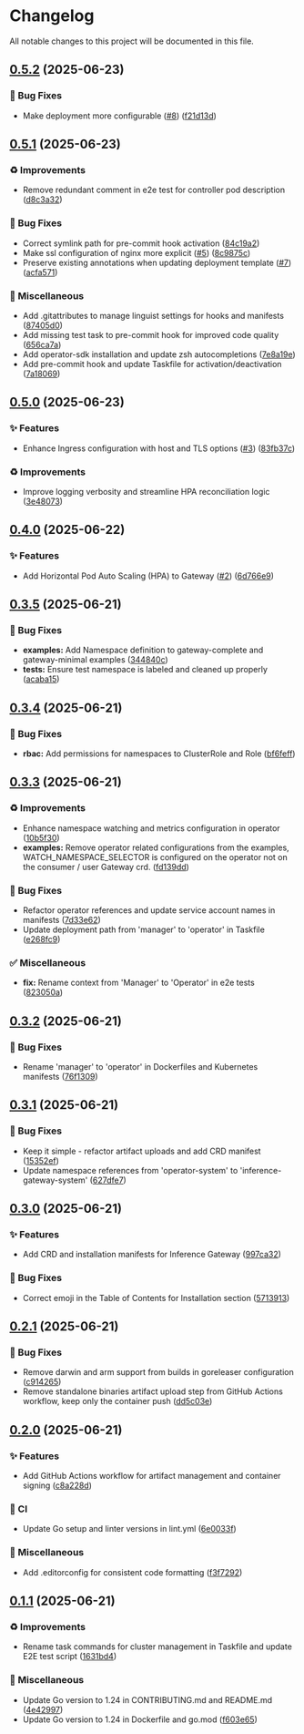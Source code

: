 # Changelog

All notable changes to this project will be documented in this file.

## [0.5.2](https://github.com/inference-gateway/operator/compare/v0.5.1...v0.5.2) (2025-06-23)

### 🐛 Bug Fixes

* Make deployment more configurable ([#8](https://github.com/inference-gateway/operator/issues/8)) ([f21d13d](https://github.com/inference-gateway/operator/commit/f21d13df8b93ed28fcd5e80503995f067250b661))

## [0.5.1](https://github.com/inference-gateway/operator/compare/v0.5.0...v0.5.1) (2025-06-23)

### ♻️ Improvements

* Remove redundant comment in e2e test for controller pod description ([d8c3a32](https://github.com/inference-gateway/operator/commit/d8c3a32d2b41b645002a9a045018ae933011c351))

### 🐛 Bug Fixes

* Correct symlink path for pre-commit hook activation ([84c19a2](https://github.com/inference-gateway/operator/commit/84c19a2d8443eebab12bb9a73e115b1cf0a13000))
* Make ssl configuration of nginx more explicit ([#5](https://github.com/inference-gateway/operator/issues/5)) ([8c9875c](https://github.com/inference-gateway/operator/commit/8c9875c47439ca1892d5b7ce932bb29534982020))
* Preserve existing annotations when updating deployment template ([#7](https://github.com/inference-gateway/operator/issues/7)) ([acfa571](https://github.com/inference-gateway/operator/commit/acfa57153b76342d55356d71067b795a1facdf55))

### 🔨 Miscellaneous

* Add .gitattributes to manage linguist settings for hooks and manifests ([87405d0](https://github.com/inference-gateway/operator/commit/87405d05c0d20b36c2140b4565d40bf55d9d7596))
* Add missing test task to pre-commit hook for improved code quality ([656ca7a](https://github.com/inference-gateway/operator/commit/656ca7a66356c05e59abd57bbd970943a5fe4e13))
* Add operator-sdk installation and update zsh autocompletions ([7e8a19e](https://github.com/inference-gateway/operator/commit/7e8a19e6c852688f49223b55e7e7eb2eca71d9b0))
* Add pre-commit hook and update Taskfile for activation/deactivation ([7a18069](https://github.com/inference-gateway/operator/commit/7a18069ada2d8b4af01c8aaad878797d9568bfd7))

## [0.5.0](https://github.com/inference-gateway/operator/compare/v0.4.0...v0.5.0) (2025-06-23)

### ✨ Features

* Enhance Ingress configuration with host and TLS options ([#3](https://github.com/inference-gateway/operator/issues/3)) ([83fb37c](https://github.com/inference-gateway/operator/commit/83fb37c30cec55e8c404233ff8b693588ef2f3ff))

### ♻️ Improvements

* Improve logging verbosity and streamline HPA reconciliation logic ([3e48073](https://github.com/inference-gateway/operator/commit/3e48073643fdde4b7a7f15cfe4638299a4e10d92))

## [0.4.0](https://github.com/inference-gateway/operator/compare/v0.3.5...v0.4.0) (2025-06-22)

### ✨ Features

* Add Horizontal Pod Auto Scaling (HPA) to Gateway ([#2](https://github.com/inference-gateway/operator/issues/2)) ([6d766e9](https://github.com/inference-gateway/operator/commit/6d766e943d10f8d20822aa0ce22cfe7751c62007))

## [0.3.5](https://github.com/inference-gateway/operator/compare/v0.3.4...v0.3.5) (2025-06-21)

### 🐛 Bug Fixes

* **examples:** Add Namespace definition to gateway-complete and gateway-minimal examples ([344840c](https://github.com/inference-gateway/operator/commit/344840c41d451dbdba3b579f53ec8725e3b74e8e))
* **tests:** Ensure test namespace is labeled and cleaned up properly ([acaba15](https://github.com/inference-gateway/operator/commit/acaba156f2f0f24fb600ec948471c350a8a2eb6d))

## [0.3.4](https://github.com/inference-gateway/operator/compare/v0.3.3...v0.3.4) (2025-06-21)

### 🐛 Bug Fixes

* **rbac:** Add permissions for namespaces to ClusterRole and Role ([bf6feff](https://github.com/inference-gateway/operator/commit/bf6feffb7cda38be001b4cdbd71c11d11e0dd56f))

## [0.3.3](https://github.com/inference-gateway/operator/compare/v0.3.2...v0.3.3) (2025-06-21)

### ♻️ Improvements

* Enhance namespace watching and metrics configuration in operator ([10b5f30](https://github.com/inference-gateway/operator/commit/10b5f3004014fcb4a34d225aef76bbb6fbca1ad1))
* **examples:** Remove operator related configurations from the examples, WATCH_NAMESPACE_SELECTOR is configured on the operator not on the consumer / user Gateway crd. ([fd139dd](https://github.com/inference-gateway/operator/commit/fd139dd7cb5a74e09dc00ad701743137cb2f98e5))

### 🐛 Bug Fixes

* Refactor operator references and update service account names in manifests ([7d33e62](https://github.com/inference-gateway/operator/commit/7d33e626103368626695f5d7c12c17d32411971c))
* Update deployment path from 'manager' to 'operator' in Taskfile ([e268fc9](https://github.com/inference-gateway/operator/commit/e268fc95e3db3254f1fa76f62586b44e9179cc40))

### ✅ Miscellaneous

* **fix:** Rename context from 'Manager' to 'Operator' in e2e tests ([823050a](https://github.com/inference-gateway/operator/commit/823050aa949e9633fbce1e8943ade0e15f41f88c))

## [0.3.2](https://github.com/inference-gateway/operator/compare/v0.3.1...v0.3.2) (2025-06-21)

### 🐛 Bug Fixes

* Rename 'manager' to 'operator' in Dockerfiles and Kubernetes manifests ([76f1309](https://github.com/inference-gateway/operator/commit/76f130936f736331cc706e9e3b33d77f7d51772b))

## [0.3.1](https://github.com/inference-gateway/operator/compare/v0.3.0...v0.3.1) (2025-06-21)

### 🐛 Bug Fixes

* Keep it simple - refactor artifact uploads and add CRD manifest ([15352ef](https://github.com/inference-gateway/operator/commit/15352ef4d22524d4fa970f45dca94c3f36cf0332))
* Update namespace references from 'operator-system' to 'inference-gateway-system' ([627dfe7](https://github.com/inference-gateway/operator/commit/627dfe73e184852e554efb1d7c9511731bbdb755))

## [0.3.0](https://github.com/inference-gateway/operator/compare/v0.2.1...v0.3.0) (2025-06-21)

### ✨ Features

* Add CRD and installation manifests for Inference Gateway ([997ca32](https://github.com/inference-gateway/operator/commit/997ca32af714464fd687651f29bab06571c462a9))

### 🐛 Bug Fixes

* Correct emoji in the Table of Contents for Installation section ([5713913](https://github.com/inference-gateway/operator/commit/5713913464802b37da8a5bd8be347405fc38a97d))

## [0.2.1](https://github.com/inference-gateway/operator/compare/v0.2.0...v0.2.1) (2025-06-21)

### 🐛 Bug Fixes

* Remove darwin and arm support from builds in goreleaser configuration ([c914265](https://github.com/inference-gateway/operator/commit/c91426521959850320615f58a1cf545387ade584))
* Remove standalone binaries artifact upload step from GitHub Actions workflow, keep only the container push ([dd5c03e](https://github.com/inference-gateway/operator/commit/dd5c03ebffc4f2d4540fc39d99b8cbbc7310343c))

## [0.2.0](https://github.com/inference-gateway/operator/compare/v0.1.1...v0.2.0) (2025-06-21)

### ✨ Features

* Add GitHub Actions workflow for artifact management and container signing ([c8a228d](https://github.com/inference-gateway/operator/commit/c8a228dc2a558bf9d1bba876ad473a0c5dac008a))

### 👷 CI

* Update Go setup and linter versions in lint.yml ([6e0033f](https://github.com/inference-gateway/operator/commit/6e0033feba073a25ed3357532b0ec8c713abe103))

### 🔧 Miscellaneous

* Add .editorconfig for consistent code formatting ([f3f7292](https://github.com/inference-gateway/operator/commit/f3f7292e8150fe293d2c32eccc50902254e455a0))

## [0.1.1](https://github.com/inference-gateway/operator/compare/v0.1.0...v0.1.1) (2025-06-21)

### ♻️ Improvements

* Rename task commands for cluster management in Taskfile and update E2E test script ([1631bd4](https://github.com/inference-gateway/operator/commit/1631bd42b77cc4d798e7925b8ade2d10b06ee7c6))

### 🔧 Miscellaneous

* Update Go version to 1.24 in CONTRIBUTING.md and README.md ([4e42997](https://github.com/inference-gateway/operator/commit/4e42997f1230ad573bba8387f6772f80b58ddf1a))
* Update Go version to 1.24 in Dockerfile and go.mod ([f603e65](https://github.com/inference-gateway/operator/commit/f603e65ebf86364dfe4d66b88ee4730ad142a695))
